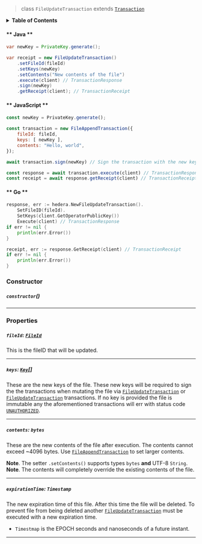 > class `FileUpdateTransaction` extends [`Transaction`](reference/core/Transaction.md)

<details>
<summary><b>Table of Contents</b></summary>

| Item | Java | JavaScript | Go
| - | - | - | - |
| [`fileId`](#fileid-fileid) | ✅ | ✅ | ✅
| [`keys`](#keys-key) | ✅ | ✅ | ✅
| [`contents`](#contents-bytes) | ✅ | ✅ | ✅
| [`expirationTime`](#expirationtime-timestamp) | ✅ | ✅ | ✅

</details>

<!-- tabs:start -->

#### ** Java **

```java
var newKey = PrivateKey.generate();

var receipt = new FileUpdateTransaction()
    .setFileId(fileId)
    .setKeys(newKey)
    .setContents("New contents of the file")
    .execute(client) // TransactionResponse
    .sign(newKey)
    .getReceipt(client); // TransactionReceipt
```

#### ** JavaScript **

```javascript
const newKey = PrivateKey.generate();

const transaction = new FileAppendTransaction({
    fileId: fileId,
    keys: [ newKey ],
    contents: "Hello, world",
});

await transaction.sign(newKey) // Sign the transaction with the new key;

const response = await transaction.execute(client) // TransactionResponse;
const receipt = await response.getReceipt(client) // TransactionReceipt;
```

#### ** Go **

```go
response, err := hedera.NewFileUpdateTransaction().
    SetFileID(fileId).
    SetKeys(client.GetOperatorPublicKey())
    Execute(client) // TransactionResponse
if err != nil {
    println(err.Error())
}

receipt, err := response.GetReceipt(client) // TransactionReceipt
if err != nil {
    println(err.Error())
}
```

<!-- tabs:end -->

### Constructor

##### `constructor`()

---

### Properties

##### `fileId`: [`FileId`](reference/file/FileId.md)

This is the fileID that will be updated.

---

##### `keys`: [`Key`](reference/cryptography/Key.md)[]

These are the new keys of the file. These new keys will be required to sign the
the transactions when mutating the file via [`FileUpdateTransaction`](reference/file/FileUpdateTransaction.md)
or [`FileUpdateTransaction`](reference/file/FileUpdateTransaction.md) transactions.
If no key is provided the file is immutable any the aforementioned transactions will
err with status code [`UNAUTHORIZED`](reference/Status.md#UNAUTHORIZED).

---

##### `contents`: `bytes`

These are the new contents of the file after execution. The contents cannot
exceed ~4096 bytes. Use [`FileAppendTransaction`](refernce/file/FileAppendTransaction.md)
to set larger contents.

**Note**. The setter `.setContents()` supports types `bytes` **and** UTF-8 `String`.
<br>
**Note**. The contents will completely override the existing contents of the file.

---

##### `expirationTime`: `Timestamp`

The new expiration time of this file. After this time the file will be deleted. To
prevent file from being deleted another [`FileUpdateTransaction`](reference/file/FileUpdateTransaction.md) must be executed with a new expiration time.

- `Timestmap` is the EPOCH seconds and nanoseconds of a future instant.

---
